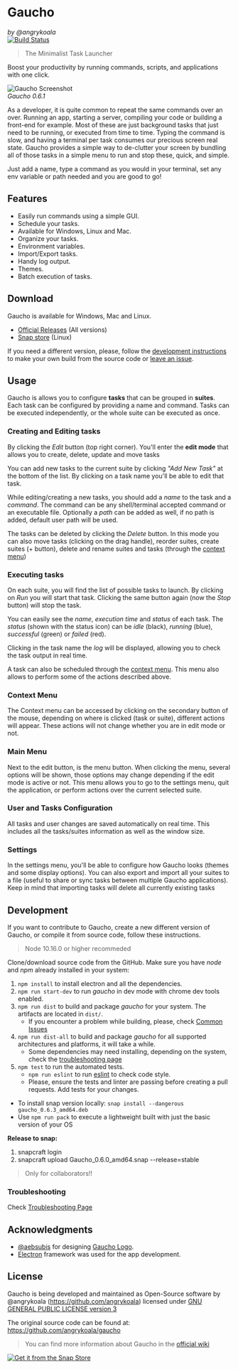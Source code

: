 Gaucho
======
_by @angrykoala_    
[![Build Status](https://travis-ci.org/angrykoala/gaucho.svg?branch=master)](https://travis-ci.org/angrykoala/gaucho)

> The Minimalist Task Launcher

Boost your productivity by running commands, scripts, and applications with one click.

![Gaucho Screenshot](https://angrykoala.github.io/gaucho/images/gaucho_preview.png)   
_Gaucho 0.6.1_

As a developer, it is quite common to repeat the same commands over an over. Running an app, starting a server, compiling your code or building a front-end for example. Most of these are just background tasks that just need to be running, or executed from time to time. Typing the command is slow, and having a terminal per task consumes our precious screen real state. Gaucho provides a simple way to de-clutter your screen by bundling all of those tasks in a simple menu to run and stop these, quick, and simple.

Just add a name, type a command as you would in your terminal, set any env variable or path needed and you are good to go!

## Features

* Easily run commands using a simple GUI.
* Schedule your tasks.
* Available for Windows, Linux and Mac.
* Organize your tasks.
* Environment variables.
* Import/Export tasks.
* Handy log output.
* Themes.
* Batch execution of tasks.

## Download

Gaucho is available for Windows, Mac and Linux.
* [Official Releases](https://github.com/angrykoala/gaucho/releases) (All versions)
* [Snap store](https://snapcraft.io/store) (Linux)

If you need a different version, please, follow the [development instructions](#development) to make your own build from the source code or [leave an issue](https://github.com/angrykoala/gaucho/issues).

## Usage
Gaucho is allows you to configure **tasks** that can be grouped in **suites**. Each task can be configured by providing a name and command. Tasks can be executed independently, or the whole suite can be executed as once.

### Creating and Editing tasks
By clicking the _Edit_ button (top right corner). You'll enter the **edit mode** that allows you to create, delete, update and move tasks

You can add new tasks to the current suite by clicking _"Add New Task"_ at the bottom of the list. By clicking on a task name you'll be able to edit that task.

While editing/creating a new tasks, you should add a _name_ to the task and a _command_. The command can be any shell/terminal accepted command or an executable file. Optionally a _path_ can be added as well, if no path is added, default user path will be used.

The tasks can be deleted by clicking the _Delete_ button. In this mode you can also move tasks (clicking on the drag handle), reorder suites, create suites (+ button), delete and rename suites and tasks (through the [context menu](#context-menu))

### Executing tasks
On each suite, you will find the list of possible tasks to launch. By clicking on _Run_ you will start that task. Clicking the same button again (now the _Stop_ button) will stop the task.

You can easily see the _name_, _execution time_ and _status_ of each task. The _status_ (shown with the status icon) can be _idle_ (black), _running_ (blue), _successful_ (green) or _failed_ (red).

Clicking in the task name the _log_ will be displayed, allowing you to check the task output in real time.

A task can also be scheduled through the [context menu](#context-menu). This menu also allows to perform some of the actions described above.

### Context Menu

The Context menu can be accessed by clicking on the secondary button of the mouse, depending on where is clicked (task or suite), different actions will appear. These actions will not change whether you are in edit mode or not.

### Main Menu
Next to the edit button, is the menu button. When clicking the menu, several options will be shown, those options may change depending if the edit mode is active or not. This menu allows you to go to the settings menu, quit the application, or perform actions over the current selected suite.

### User and Tasks Configuration
All tasks and user changes are saved automatically on real time. This includes all the tasks/suites information as well as the window size.

### Settings
In the settings menu, you'll be able to configure how Gaucho looks (themes and some display options). You can also export and import all your suites to a file (useful to share or sync tasks between multiple Gaucho applications). Keep in mind that importing tasks will delete all currently existing tasks

## Development
If you want to contribute to Gaucho, create a new different version of Gaucho, or compile it from source code, follow these instructions.

> Node 10.16.0 or higher recommeded

Clone/download source code from the GitHub. Make sure you have _node_ and _npm_ already installed in your system:

1. `npm install` to install electron and all the dependencies.
2. `npm run start-dev` to run _gaucho_ in dev mode with chrome dev tools enabled.
3. `npm run dist` to build and package _gaucho_ for your system. The artifacts are located in `dist/`.
    * If you encounter a problem while building, please, check [Common Issues](https://github.com/angrykoala/gaucho/wiki/Common-Issues)
4. `npm run dist-all` to build and package _gaucho_ for all supported architectures and platforms, it will take a while.
    * Some dependencies may need installing, depending on the system, check the [troubleshooting page](https://github.com/angrykoala/gaucho/wiki/Common-Issues)
5. `npm test` to run the automated tests.
    * `npm run eslint` to run [eslint](https://eslint.org) to check code style.
    * Please, ensure the tests and linter are passing before creating a pull requests. Add tests for your changes.

* To install snap version locally: `snap install --dangerous gaucho_0.6.3_amd64.deb`
* Use `npm run pack` to execute a lightweight built with just the basic version of your OS

**Release to snap:**
1. snapcraft login
2. snapcraft upload Gaucho_0.6.0_amd64.snap --release=stable

> Only for collaborators!!

### Troubleshooting

Check [Troubleshooting Page](https://github.com/angrykoala/gaucho/wiki/Common-Issues)

## Acknowledgments

* [@aebsubis](https://github.com/aebsubis) for designing [Gaucho Logo](https://github.com/angrykoala/gaucho/blob/master/resources/logos/gaucho_logo.png).
* [Electron](https://electron.atom.io)  framework was used for the app development.

## License
Gaucho is being developed and maintained as Open-Source software by @angrykoala (https://github.com/angrykoala) licensed under [GNU GENERAL PUBLIC LICENSE version 3](https://github.com/angrykoala/gaucho/blob/master/LICENSE)

The original source code can be found at: <https://github.com/angrykoala/gaucho>

> You can find more information about Gaucho in the [official wiki](https://github.com/angrykoala/gaucho/wiki)


[![Get it from the Snap Store](https://snapcraft.io/static/images/badges/en/snap-store-black.svg)](https://snapcraft.io/gaucho)
